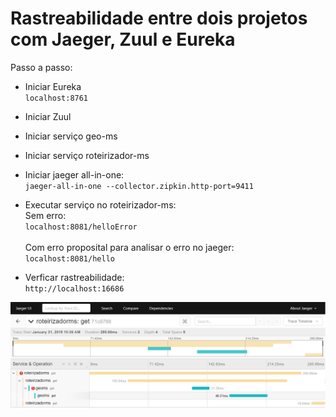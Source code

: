 # Rastreabilidade entre dois projetos com Jaeger, Zuul e Eureka

Passo a passo:

- Iniciar Eureka<br />
``
localhost:8761
``

- Iniciar Zuul

- Iniciar serviço geo-ms

- Iniciar serviço roteirizador-ms

- Iniciar jaeger all-in-one:<br />
``
jaeger-all-in-one --collector.zipkin.http-port=9411
``

- Executar serviço no roteirizador-ms:<br />
Sem erro:<br />
``
localhost:8081/helloError
``
<br /><br />Com erro proposital para analisar o erro no jaeger:<br />
``
localhost:8081/hello
``

- Verficar rastreabilidade:<br />
``
http://localhost:16686
``

![alt text](https://github.com/cesarschutz/jaeger-rastreando-dois-projetos-spring-boot/blob/master/Capturar.PNG)
